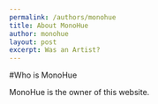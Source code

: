 ```yaml
---
permalink: /authors/monohue
title: About MonoHue
author: monohue
layout: post
excerpt: Was an Artist?
---
```


#Who is MonoHue

MonoHue is the owner of this website.
